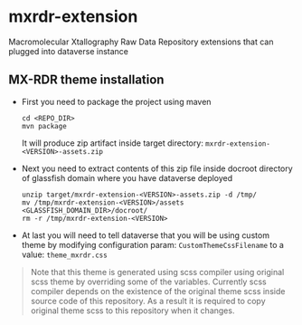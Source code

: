 # mxrdr-extension
Macromolecular Xtallography Raw Data Repository extensions that can plugged into dataverse instance 

## MX-RDR theme installation

 - First you need to package the project using maven

       cd <REPO_DIR>
       mvn package

   It will produce zip artifact inside target directory: `mxrdr-extension-<VERSION>-assets.zip`

 - Next you need to extract contents of this zip file inside docroot directory of glassfish domain where you have dataverse deployed

       unzip target/mxrdr-extension-<VERSION>-assets.zip -d /tmp/
       mv /tmp/mxrdr-extension-<VERSION>/assets <GLASSFISH_DOMAIN_DIR>/docroot/
       rm -r /tmp/mxrdr-extension-<VERSION>

 - At last you will need to tell dataverse that you will be using custom theme by modifying configuration param: `CustomThemeCssFilename` to a value: `theme_mxrdr.css`



> Note that this theme is generated using scss compiler using original scss theme by overriding some of the variables. 
> Currently scss compiler depends on the existence of the original theme scss inside source code of this repository. As a result it is required to copy original theme scss to this repository when it changes. 

